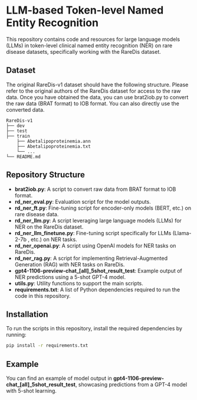 # LLM-based Token-level Named Entity Recognition
 
This repository contains code and resources for large language models (LLMs) in token-level clinical named entity recognition (NER) on rare disease datasets, specifically working with the RareDis dataset.

## Dataset
The original RareDis-v1 dataset should have the following structure. Please refer to the original authors of the RareDis dataset for access to the raw data. Once you have obtained the data, you can use brat2iob.py to convert the raw data (BRAT format) to IOB format. You can also directly use the converted data.
```
RareDis-v1
├── dev                   
├── test               
├── train
    ├── Abetalipoproteinemia.ann
    ├── Abetalipoproteinemia.txt
    └── ...         
└── README.md
```

## Repository Structure

- **brat2iob.py**: A script to convert raw data from BRAT format to IOB format.
- **rd_ner_eval.py**: Evaluation script for the model outputs.
- **rd_ner_ft.py**: Fine-tuning script for encoder-only models (BERT, etc.) on rare disease data.
- **rd_ner_llm.py**: A script leveraging large language models (LLMs) for NER on the RareDis dataset.
- **rd_ner_llm_finetune.py**: Fine-tuning script specifically for LLMs (Llama-2-7b , etc.) on NER tasks.
- **rd_ner_openai.py**: A script using OpenAI models for NER tasks on RareDis.
- **rd_ner_rag.py**: A script for implementing Retrieval-Augmented Generation (RAG) with NER tasks on RareDis.
- **gpt4-1106-preview-chat_[all]_5shot_result_test**: Example output of NER predictions using a 5-shot GPT-4 model.
- **utils.py**: Utility functions to support the main scripts.
- **requirements.txt**: A list of Python dependencies required to run the code in this repository.

## Installation

To run the scripts in this repository, install the required dependencies by running:

```bash
pip install -r requirements.txt
```

## Example
You can find an example of model output in **gpt4-1106-preview-chat_[all]_5shot_result_test**, showcasing predictions from a GPT-4 model with 5-shot learning.







